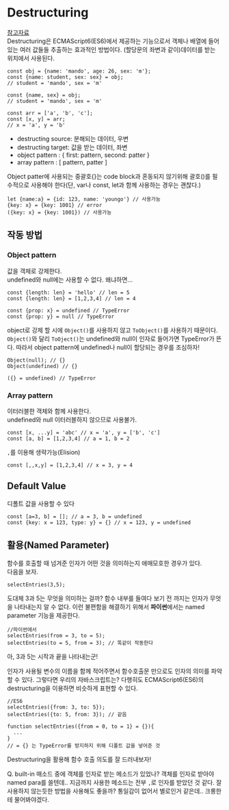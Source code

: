 # Destructuring
[참고자료](http://exploringjs.com/es6/ch_destructuring.html#ch_destructuring)  
Destructuring은 ECMAScript6(ES6)에서 제공하는 기능으로서 객체나 배열에 들어있는 여러 값들들 추출하는 효과적인 방법이다. (할당문의 좌변과 같이)데이터를 받는 위치에서 사용된다.
```
const obj = {name: 'mando', age: 26, sex: 'm'};
const {name: student, sex: sex} = obj;
// student = 'mando', sex = 'm'

const {name, sex} = obj;
// student = 'mando', sex = 'm'

const arr = ['a', 'b', 'c'];
const [x, y] = arr;
// x = 'a', y = 'b'
```
* destructing source: 분해되는 데이터, 우변
* destructing target: 값을 받는 데이터, 좌변
* object pattern : { first: pattern, second: patter }
* array pattern : [ pattern, patter ]

Object patter에 사용되는 중괄호{}는 code block과 혼동되지 않기위해 괄호()를 필수적으로 사용해야 한다(단, var나 const, let과 함께 사용하는 경우는 괜찮다.)
```
let {name:a} = {id: 123, name: 'youngo'} // 사용가능
{key: x} = {key: 1001} // error
({key: x} = {key: 1001}) // 사용가능
```
## 작동 방법
### Object pattern
값을 객체로 강제한다.  
undefined와 null에는 사용할 수 없다. 왜냐하면...
```
const {length: len} = 'hello' // len = 5
const {length: len} = [1,2,3,4] // len = 4

const {prop: x} = undefined // TypeError
const {prop: y} = null // TypeError
```
object로 강제 할 시에 `Object()`를 사용하지 않고 `ToObject()`를 사용하기 때문이다. `Object()`와 달리 `ToOject()`는 undefined와 null이 인자로 들어가면 TypeError가 뜬다. 따라서 object pattern에 undefined나 null이 할당되는 경우를 조심하자!
```
Object(null); // {}
Object(undefined) // {}

({} = undefined) // TypeError
```

### Array pattern
이터러블한 객체와 함께 사용한다.  
undefined와 null 이터러블하지 않으므로 사용불가.
```
const [x, ...y] = 'abc' // x = 'a', y = ['b', 'c']
const [a, b] = [1,2,3,4] // a = 1, b = 2
```
`,`를 이용해 생략가능(Elision)
```
const [,,x,y] = [1,2,3,4] // x = 3, y = 4
```

## Default Value
디폴트 값을 사용할 수 있다
```
const [a=3, b] = []; // a = 3, b = undefined
const {key: x = 123, type: y} = {} // x = 123, y = undefined
```

## 활용(Named Parameter)
함수를 호출할 때 넘겨준 인자가 어떤 것을 의미하는지 애매모호한 경우가 있다.  
다음을 보자.
```
selectEntries(3,5);
```
도대체 3과 5는 무엇을 의미하는 걸까? 함수 내부를 들여다 보기 전 까지는 인자가 무엇을 나타내는지 알 수 없다. 이런 불편함을 해결하기 위해서 **파이썬**에서는 named parameter 기능을 제공한다.
```
//파이썬에서
selectEntries(from = 3, to = 5);
selectEntries(to = 5, from = 3); // 똑같이 작동한다
```
아, 3과 5는 시작과 끝을 나타내는군!

인자가 사용될 변수의 이름을 함께 적어주면서 함수호출문 만으로도 인자의 의미를 파악할 수 있다. 그렇다면 우리의 자바스크립트는? 다행히도 ECMAScript6(ES6)의 destructuring을 이용하면 비슷하게 표현할 수 있다.
```
//ES6
selectEntries({from: 3, to: 5});
selectEntries({to: 5, from: 3}); // 같음

function selectEntries({from = 0, to = 1} = {}){
  ...
}
// = {} 는 TypeError를 방지하지 위해 디폴트 값을 넣어준 것
```

Destructuring을 활용해 함수 호출 의도를 잘 드러내보자!

Q. built-in 매소드 중에 객체를 인자로 받는 메소드가 있었나? 객체를 인자로 받아야 named para를 쓸텐데.. 지금까지 사용한 메소드는 전부 `,`로 인자를 받았던 것 같다. 잘 사용하지 않는듯한 방법을 사용해도 좋을까? 통일감이 없어서 별로인거 같은데.. 크롱한테 물어봐야겠다.